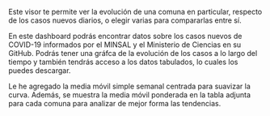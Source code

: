 Este visor te permite ver la evolución de una comuna en particular, respecto de los casos nuevos diarios, o elegir varias para compararlas entre sí.

En este dashboard podrás encontrar datos sobre los casos nuevos de COVID-19 informados por el MINSAL y el Ministerio de Ciencias en su GitHub. 
Podrás tener una gráfca de la evolución de los casos a lo largo del tiempo y también tendrás acceso a los datos tabulados, lo cuales los puedes descargar.

Le he agregado la media móvil simple semanal centrada para suavizar la curva. Además, se muestra la media móvil ponderada en la tabla adjunta para cada comuna para analizar de
mejor forma las tendencias.
